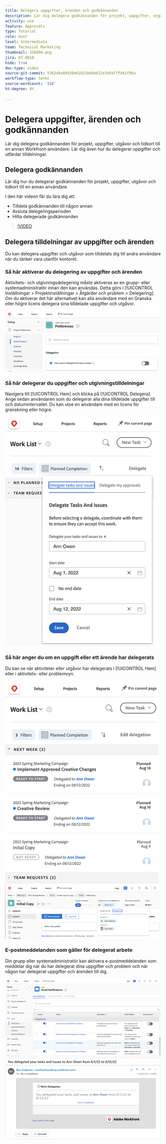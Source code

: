 ```yaml
---
title: Delegera uppgifter, ärenden och godkännanden
description: Lär dig delegera godkännanden för projekt, uppgifter, utgåvor och tidkort till en annan Workfront-användare. Lär dig även hur du delegerar uppgifter och utfärdar tilldelningar.
activity: use
feature: Approvals
type: Tutorial
role: User
level: Intermediate
team: Technical Marketing
thumbnail: 336094.png
jira: KT-8810
hide: true
doc-type: video
source-git-commit: 5362e8a60d39e61021bb9ab22e3d9afffd41f96a
workflow-type: tm+mt
source-wordcount: '328'
ht-degree: 0%

---
```


# Delegera uppgifter, ärenden och godkännanden

Lär dig delegera godkännanden för projekt, uppgifter, utgåvor och tidkort till en annan Workfront-användare. Lär dig även hur du delegerar uppgifter och utfärdar tilldelningar.

## Delegera godkännanden

Lär dig hur du delegerar godkännanden för projekt, uppgifter, utgåvor och tidkort till en annan användare.

I den här videon får du lära dig att:

* Tilldela godkännanden till någon annan
* Avsluta delegeringsperioden
* Hitta delegerade godkännanden

>[!VIDEO](https://video.tv.adobe.com/v/336094/?quality=12&learn=on)

<!---
learn more URLS
Delegate approval request
--->

## Delegera tilldelningar av uppgifter och ärenden

Du kan delegera uppgifter och utgåvor som tilldelats dig till andra användare när du tänker vara utanför kontoret.

### Så här aktiverar du delegering av uppgifter och ärenden

Aktivitets- och utgivningsdelegering måste aktiveras av en grupp- eller systemadministratör innan den kan användas. Detta görs i [!UICONTROL Inställningar > Projektinställningar > Åtgärder och problem > Delegering]. Om du aktiverar det här alternativet kan alla användare med en Granska eller högre licens delegera sina tilldelade uppgifter och utgåvor.

![Skärmbild med [!UICONTROL Inställningar] för delegering](assets/delegation-1.png)

### Så här delegerar du uppgifter och utgivningstilldelningar

Navigera till [!UICONTROL Hem] och klicka på [!UICONTROL Delegera]. Ange sedan användaren som du delegerar alla dina tilldelade uppgifter till och datumintervallet. Du kan utse en användare med en licens för granskning eller högre.

![Skärmbild som visar delegeringsfliken i [!UICONTROL Hem]](assets/delegation-2.png)

### Så här anger du om en uppgift eller ett ärende har delegerats

Du kan se när aktiviteter eller utgåvor har delegerats i [!UICONTROL Hem] eller i aktivitets- eller problemvyn.

![Skärmbild som visar delegerad aktivitetstilldelning i [!UICONTROL Hem]](assets/delegation-4.png)
![Skärmbild som visar delegerad aktivitetstilldelning i uppgiftsvyn ](assets/delegation-3.png)

### E-postmeddelanden som gäller för delegerat arbete

Din grupp eller systemadministratör kan aktivera e-postmeddelanden som meddelar dig när du har delegerat dina uppgifter och problem och när någon har delegerat uppgifter och ärenden till dig.

![Skärmbild som visar [!UICONTROL Inställningar] e-postmeddelandealternativ för delegering](assets/delegation-5.png)
![Skärmbild som visar ett e-postmeddelande om delegering av arbete](assets/delegation-6.png)
